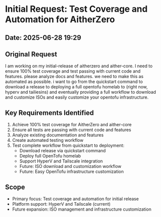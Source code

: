 # Initial Request: Test Coverage and Automation for AitherZero

## Date: 2025-06-28 19:29

## Original Request
I am working on my initial-release of aitherzero and aither-core. I need to ensure 100% test coverage and test passing with current code and features. please analyze docs and features. we need to make this as automated as possible. i want to go from the quickstart command to download a release to deploying a full opentofu homelab to (right now, hyperv and tailiesins) and eventually providing a full workflow to download and customize ISOs and easily customize your opentofu infrastructure.

## Key Requirements Identified
1. Achieve 100% test coverage for AitherZero and aither-core
2. Ensure all tests are passing with current code and features
3. Analyze existing documentation and features
4. Create automated testing workflow
5. Test complete workflow from quickstart to deployment:
   - Download release via quickstart command
   - Deploy full OpenTofu homelab
   - Support HyperV and Tailscale integration
   - Future: ISO download and customization workflow
   - Future: Easy OpenTofu infrastructure customization

## Scope
- Primary focus: Test coverage and automation for initial release
- Platform support: HyperV and Tailscale (current)
- Future expansion: ISO management and infrastructure customization